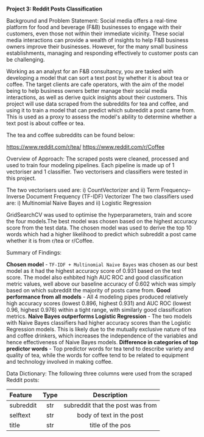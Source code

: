**Project 3: Reddit Posts Classification**

Background and Problem Statement:
Social media offers a real-time platform for food and beverage (F&B) businesses to engage with their customers, even those not within their immediate vicinity. These social media interactions can provide a wealth of insights to help F&B business owners improve their businesses. However, for the many small business establishments, managing and responding effectively to customer posts can be challenging.

Working as an analyst for an F&B consultancy, you are tasked with developing a model that can sort a text post by whether it is about tea or coffee. The target clients are cafe operators, with the aim of the model being to help business owners better manage their social media interactions, as well as derive quick insights about their customers. This project will use data scraped from the subreddits for tea and coffee, and using it to train a model that can predict which subreddit a post came from. This is used as a proxy to assess the model's ability to determine whether a text post is about coffee or tea.

The tea and coffee subreddits can be found below:

https://www.reddit.com/r/tea/
https://www.reddit.com/r/Coffee

Overview of Approach:
The scraped posts were cleaned, processed and used to train four modeling pipelines. Each pipeline is made up of 1 vectoriser and 1 classifier. Two vectorisers and classifiers were tested in this project. 

The two vectorisers used are: i) CountVectorizer and ii) Term Frequency–Inverse Document Frequency (TF-IDF) Vectorizer
The two classifiers used are: i) Multinomial Naive Bayes and ii) Logistic Regression

GridSearchCV was used to optimise the hyperparameters, train and score the four models.The best model was chosen based on the highest accuracy score from the test data. The chosen model was used to derive the top 10 words which had a higher likelihood to predict which subreddit a post came whether it is from r/tea or r/Coffee.

Summary of Findings:

**Chosen model** - `TF-IDF + Multinomial Naive Bayes` was chosen as our best model as it had the highest accuracy score of 0.931 based on the test score. The model also exhbited high AUC ROC and good classification metric values, well above our baseline accuracy of 0.602 which was simply based on which subreddit the majority of posts came from.
**Good performance from all models** - All 4 modeling pipes produced relatively high accuracy scores (lowest 0.896, highest 0.931) and AUC ROC (lowest 0.96, highest 0.976) within a tight range, with similarly good classification metrics.
**Naive Bayes outperforms Logistic Regression** - The two models with Naive Bayes classifiers had higher accuracy scores than the Logistic Regression models. This is likely due to the mutually exclusive nature of tea and coffee drinkers, which increases the independence of the variables and hence effectiveness of Naive Bayes models.
**Difference in categories of top predictor words** - Top predictor words for tea tend to describe variety and quality of tea, while the words for coffee tend to be related to equipment and technology involved in making coffee.

Data Dictionary:
The following three columns were used from the scraped Reddit posts:

|Feature|Type|Description|
|:---|:---:|:---:|
|subreddit|str|subreddit that the post was from|
|selftext|str|body of text in the post|
|title|str|title of the pos|
